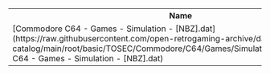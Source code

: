 <table>
<tr><th>Name</th><th>Size</th></tr>
<tr><td>
[Commodore C64 - Games - Simulation - [NBZ].dat](https://raw.githubusercontent.com/open-retrogaming-archive/dat-catalog/main/root/basic/TOSEC/Commodore/C64/Games/Simulation/[NBZ]/Commodore C64 - Games - Simulation - [NBZ].dat)
</td><td>19135</td></tr>
</table>
